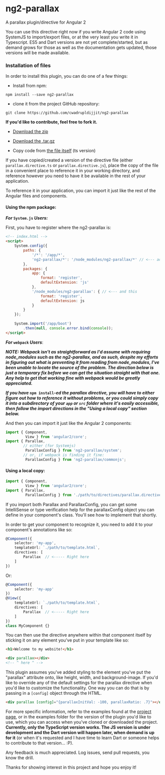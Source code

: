 # ng2-parallax
A parallax plugin/directive for Angular 2

You can use this directive right now if you write Angular 2 code using SystemJS to import/export files, or at the very least you write it in Typescript.  ES5 and Dart versions are not yet complete/started, but as demand grows for those as well as the documentation gets updated, those versions will be made available.


### Installation of files
In order to install this plugin, you can do one of a few things:

 - Install from npm:
```
npm install --save ng2-parallax
```

  - clone it from the project GitHub repository:
```
git clone https://github.com/cwadrupldijjit/ng2-parallax
```
**If you'd like to contribute, feel free to fork it.**

  - [Download the zip](http://github.com/cwadrupldijjit/ng2-parallax/zipball/master)
  
  - [Download the .tar.gz](http://github.com/cwadrupldijjit/ng2-parallax/tarball/master)
  
  - Copy code from [the file itself](https://raw.githubusercontent.com/cwadrupldijjit/ng2-parallax/master/examples/ts-ng2-parallax/app/parallax.directive.ts) (ts version)

If you have copied/created a version of the directive file (either `parallax.directive.ts` or `parallax.directive.js`), place the copy of the file in a convenient place to reference it in your working directory, and reference however you need to have it be available in the rest of your application.  

To reference it in your application, you can import it just like the rest of the Angular files and components.

#### Using the npm package:
**_For_ `System.js` _Users:_**

First, you have to register where the ng2-parallax is:
```html
<!-- index.html -->
<script>
    System.config({
        paths: {
            '/*': '/app/*',
            'ng2-parallax/*': '/node_modules/ng2-parallax/*' // <--- add this
        },
        packages: {
            app: {
                format: 'register',
                defaultExtension: 'js'
            },
            '/node_modules/ng2-parallax': { // <--- and this
                format: 'register',
                defaultExtension: js
            }
        }
    });
    
    System.import('/app/boot')
        .then(null, console.error.bind(console));
</script>
```

**_For_ `webpack` _Users_**:

**_NOTE: Webpack isn't as straightforward as I'd assume with requiring node_modules such as the ng2-parallax, and as such, despite my efforts in figuring out what is preventing it from reading from node_modules, I've been unable to locate the source of the problem.  The direction below is just a temporary fix before we can get the situation straight with that one.  Any help to get that working fine with webpack would be greatly appreciated._**

**_If you have_ `npm install`_-ed the parallax directive, you will have to either figure out how to reference it without problems, or you could simply copy it into a subdirectory of your `app` or `src` folder where it's easily accessible, then follow the import directions in the "Using a local copy" section below._**

And then you can import it just like the Angular 2 components:

```typescript
import { Component,
         View } from 'angular2/core';
import { Parallax,
		// either (for Systemjs)
         ParallaxConfig } from 'ng2-parallax/system';
		// or, if webpack is finding it fine:
		 ParallaxConfig } from 'ng2-parallax/commonjs';
```

#### Using a local copy:
```typescript
import { Component,
         View } from 'angular2/core';
import { Parallax,
         ParallaxConfig } from './path/to/directives/parallax.directive';
```

If you import both Parallax and ParallaxConfig, you can get some IntelliSense or type verification help for the parallaxConfig object you can define in your component's class.  You'll see how to implement that shortly.

In order to get your component to recognize it, you need to add it to your component's annotations like so:

```typescript
@Component({
    selector: 'my-app',
    templateUrl: `./path/to/template.html`,
    directives: [
        Parallax  // <----- Right here
    ]
})
```
Or:
```typescript
@Component({
    selector: 'my-app'
})
@View({
    templateUrl: `./path/to/template.html`,
    directives: [
        Parallax  // <----- Right here
    ]
})
class MyComponent {}
```

You can then use the directive anywhere within that component itself by sticking it on any element you've put in your template like so:
```html
<h1>Welcome to my website!</h1>

<div parallax></div>
<!-- ^ here ^ -->
```

This plugin assumes you've added styling to the element you've put the "parallax" attribute onto, like height, width, and background-image.  If you'd like to override any of the default settings for the parallax directive when you'd like to customize the functionality.  One way you can do that is by passing in a `[config]` object through the HTML.

```html
<div parallax [config]="{parallaxInitVal: -100, parallaxRatio: .7}"></div>
```

For more specific information, refer to the examples found at the [project page](http://cwadrupldijjit.com/ng2-parallax/ts-examples), or in the examples folder for the version of the plugin you'd like to use, which you can access when you've cloned or downloaded the project. **Currently, only the TypeScript version works.  The JS version is under development and the Dart version will happen later, when demand is up for it** (or when it's requested and I have time to learn Dart or someone helps to contribute to that version... :P).

Any feedback is much appreciated.  Log issues, send pull requests, you know the drill.

Thanks for showing interest in this project and hope you enjoy it!
